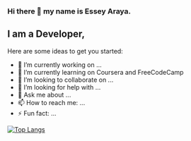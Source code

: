 ### Hi there 👋 my name is Essey Araya.

## I am a Developer, 


Here are some ideas to get you started:

- 🔭 I’m currently working on ...
- 🌱 I’m currently learning on Coursera and FreeCodeCamp
- 👯 I’m looking to collaborate on ...
- 🤔 I’m looking for help with ...
- 💬 Ask me about ...
- 📫 How to reach me: ...
- ⚡ Fun fact: ...

[![Top Langs](https://github-readme-stats.vercel.app/api/top-langs/?username=essey1&exclude_repo=Project-04)](https://github.com/essey1/github-readme-stats)
